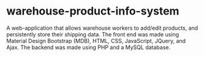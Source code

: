 # warehouse-product-info-system
 A web-application that allows warehouse workers to add/edit products, and persistently store their shipping data. The front end was made using Material Design Bootstrap (MDB), HTML, CSS, JavaScript, JQuery, and Ajax. The backend was made using PHP and a MySQL database.
